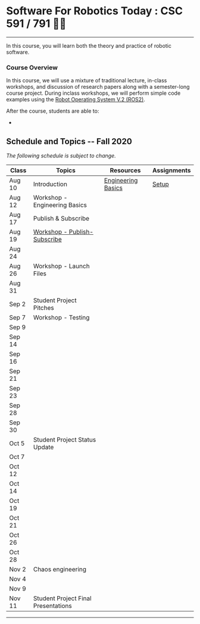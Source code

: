 # Software For Robotics Today : CSC 591 / 791  🤖🐺

---

In this course, you will learn both the theory and practice of robotic software. 

### Course Overview

In this course, we will use a mixture of traditional lecture, in-class workshops, and discussion of research papers along with a semester-long course project.  During inclass workshops, we will perform simple code examples using the [Robot Operating System V.2 (ROS2)](http://ros.org).

After the course, students are able to:

* 

## Schedule and Topics -- Fall 2020

*The following schedule is subject to change.*

| Class    | Topics   |  Resources | Assignments       |
|----------|----------------------------------|------------| ----------------  |
|  Aug 10  | Introduction  | [Engineering Basics](https://github.com/chrisparnin/EngineeringBasics)  | [Setup](Boot.md)
|  Aug 12  | Workshop - Engineering Basics | 
|  Aug 17  | Publish & Subscribe 
|  Aug 19  | [Workshop - Publish-Subscribe](git@github.com:CSC-SoftwareForRobotics/workshop-ros2-simple-pub-sub.git) | | 
|  Aug 24  | 
|  Aug 26  | Workshop - Launch Files
|  Aug 31  | 
|  Sep 2   | Student Project Pitches
|  Sep 7   |  Workshop - Testing
|  Sep 9   | 
|  Sep 14  | 
|  Sep 16  | 
|  Sep 21  | 
|  Sep 23  | 
|  Sep 28  | 
|  Sep 30  | 
|  Oct 5   | Student Project Status Update
|  Oct 7   | 
|  Oct 12  | 
|  Oct 14  | 
|  Oct 19  | 
|  Oct 21  | 
|  Oct 26  | 
|  Oct 28  | 
|  Nov 2 | Chaos engineering
|  Nov 4 | 
|  Nov 9 | 
|  Nov 11 | Student Project Final Presentations



---



